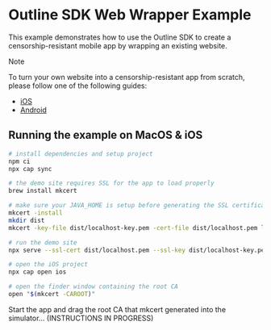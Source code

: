 # Outline SDK Web Wrapper Example

This example demonstrates how to use the Outline SDK to create a censorship-resistant mobile app by wrapping an existing website. 

> [!NOTE]
> To turn your own website into a censorship-resistant app from scratch, please follow one of the following guides:
> - [iOS](docs/ios.md)
> - [Android](docs/android.md)

## Running the example on MacOS & iOS

```sh
# install dependencies and setup project
npm ci
npx cap sync

# the demo site requires SSL for the app to load properly
brew install mkcert

# make sure your JAVA_HOME is setup before generating the SSL certificate
mkcert -install
mkdir dist
mkcert -key-file dist/localhost-key.pem -cert-file dist/localhost.pem localhost

# run the demo site
npx serve --ssl-cert dist/localhost.pem --ssl-key dist/localhost-key.pem www

# open the iOS project
npx cap open ios

# open the finder window containing the root CA
open "$(mkcert -CAROOT)"
```

Start the app and drag the root CA that mkcert generated into the simulator...  (INSTRUCTIONS IN PROGRESS)